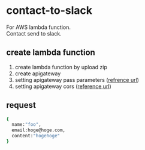 # contact-to-slack
For AWS lambda function.  
Contact send to slack.

## create lambda function
1. create lambda function by upload zip
2. create apigateway
3. setting apigateway pass parameters ([refrence url](http://stackoverflow.com/questions/31329958/how-to-pass-a-querystring-or-route-parameter-to-aws-lambda-from-amazon-api-gatew))
4. setting apigateway cors ([reference url](http://docs.aws.amazon.com/apigateway/latest/developerguide/how-to-cors.html))

## request
```bash
{
  name:"foo",
  email:hoge@hoge.com,
  content:"hogehoge"
}
```